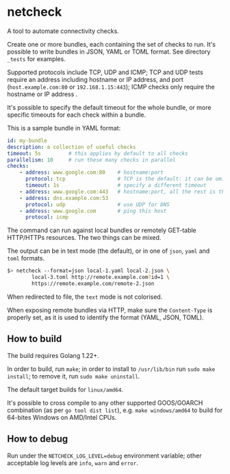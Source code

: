 # netcheck

A tool to automate connectivity checks.

Create one or more bundles, each containing the set of checks to run. It's possible to write bundles in JSON, YAML or TOML format. See directory `_tests` for examples.

Supported protocols include TCP, UDP and ICMP; TCP and UDP tests require an address including hostname or IP address, and port (`host.example.com:80` or `192.168.1.15:443`); ICMP checks only require the hostname or IP address .

It's possible to specify the default timeout for the whole bundle, or more specific timeouts for each check within a bundle.

This is a sample bundle in YAML format:

```yaml
id: my-bundle 
description: a collection of useful checks
timeout: 5s         # this applies by default to all checks
parallelism: 10     # run these many checks in parallel
checks:
    - address: www.google.com:80    # hostname:port
      protocol: tcp                 # TCP is the default: it can be omitted (see below)
      timeout: 1s                   # specify a different timeout
    - address: www.google.com:443   # hostname:port, all the rest is the default
    - address: dns.example.com:53
      protocol: udp                 # use UDP for DNS
    - address: www.google.com       # ping this host
      protocol: icmp
```

The command can run against local bundles or remotely GET-table HTTP/HTTPs resources. The two things can be mixed.

The output can be in text mode (the default), or in one of `json`, `yaml` and `toml` formats.

```bash
$> netcheck --format=json local-1.yaml local-2.json \
        local-3.toml http://remote.example.com?id=1 \
        https://remote.example.com/remote-2.json 
```
When redirected to file, the `text` mode is not colorised.

When exposing remote bundles via HTTP, make sure the `Content-Type` is properly set, as it is used to identify the format (YAML, JSON, TOML).

## How to build

The build requires Golang 1.22+.

In order to build, run `make`; in order to install to `/usr/lib/bin` run `sudo make install`; to remove it, run `sudo make uninstall`.

The default target builds for `linux/amd64`. 

It's possible to cross compile to any other supported GOOS/GOARCH combination (as per `go tool dist list`), e.g. `make windows/amd64` to build for 64-bites Windows on AMD/Intel CPUs.

## How to debug

Run under the `NETCHECK_LOG_LEVEL=debug` environment variable; other acceptable log levels are `info`, `warn` and `error`.
